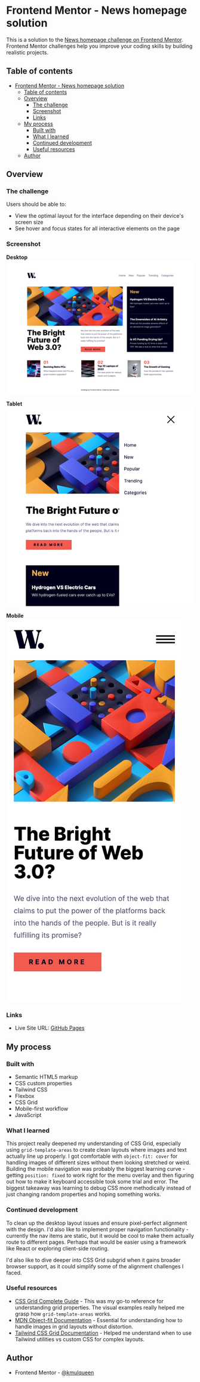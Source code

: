 # Frontend Mentor - News homepage solution

This is a solution to the [News homepage challenge on Frontend Mentor](https://www.frontendmentor.io/challenges/news-homepage-H6SWTa1MFl). Frontend Mentor challenges help you improve your coding skills by building realistic projects.

## Table of contents

- [Frontend Mentor - News homepage solution](#frontend-mentor---news-homepage-solution)
  - [Table of contents](#table-of-contents)
  - [Overview](#overview)
    - [The challenge](#the-challenge)
    - [Screenshot](#screenshot)
    - [Links](#links)
  - [My process](#my-process)
    - [Built with](#built-with)
    - [What I learned](#what-i-learned)
    - [Continued development](#continued-development)
    - [Useful resources](#useful-resources)
  - [Author](#author)

## Overview

### The challenge

Users should be able to:

- View the optimal layout for the interface depending on their device's screen size
- See hover and focus states for all interactive elements on the page

### Screenshot

**Desktop**
![Kyle Mulqueen's desktop solution](./assets/images/kyle-solution-desktop.png)

**Tablet**
![Kyle Mulqueen's tablet solution](./assets/images/kyle-solution-tablet.png)

**Mobile**
![Kyle Mulqueen's mobile solution](./assets/images/kyle-solution-mobile.png)

### Links

- Live Site URL: [GitHub Pages](https://kmulqueen.github.io/news-homepage/)

## My process

### Built with

- Semantic HTML5 markup
- CSS custom properties
- Tailwind CSS
- Flexbox
- CSS Grid
- Mobile-first workflow
- JavaScript

### What I learned

This project really deepened my understanding of CSS Grid, especially using `grid-template-areas` to create clean layouts where images and text actually line up properly. I got comfortable with `object-fit: cover` for handling images of different sizes without them looking stretched or weird. Building the mobile navigation was probably the biggest learning curve - getting `position: fixed` to work right for the menu overlay and then figuring out how to make it keyboard accessible took some trial and error. The biggest takeaway was learning to debug CSS more methodically instead of just changing random properties and hoping something works.

### Continued development

To clean up the desktop layout issues and ensure pixel-perfect alignment with the design. I'd also like to implement proper navigation functionality - currently the nav items are static, but it would be cool to make them actually route to different pages. Perhaps that would be easier using a framework like React or exploring client-side routing.

I'd also like to dive deeper into CSS Grid subgrid when it gains broader browser support, as it could simplify some of the alignment challenges I faced.

### Useful resources

- [CSS Grid Complete Guide](https://css-tricks.com/snippets/css/complete-guide-grid/) - This was my go-to reference for understanding grid properties. The visual examples really helped me grasp how `grid-template-areas` works.
- [MDN Object-fit Documentation](https://developer.mozilla.org/en-US/docs/Web/CSS/object-fit) - Essential for understanding how to handle images in grid layouts without distortion.
- [Tailwind CSS Grid Documentation](https://tailwindcss.com/docs/grid-template-columns) - Helped me understand when to use Tailwind utilities vs custom CSS for complex layouts.

## Author

- Frontend Mentor - [@kmulqueen](https://www.frontendmentor.io/profile/kmulqueen)
